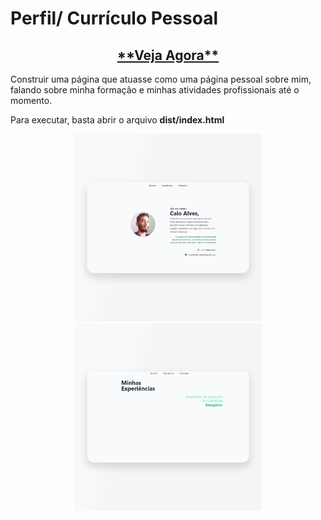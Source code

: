 # Perfil/ Currículo Pessoal
<h2 align="center"><a href="https://ocai0.github.io/frontend-challenges/projects/perfil-curriculo/dist/">**Veja Agora**</a></h2>
Construir uma página que atuasse como uma página pessoal sobre mim, falando sobre minha formação e minhas atividades profissionais até o momento.

Para executar, basta abrir o arquivo **dist/index.html**

<p align="center">
    <img src="demo-1.png" width="300" title="Página Inicial">
    <img src="demo-2.png" width="300" title="Página Experiências">
</p>